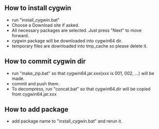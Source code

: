 How to install cygwin
---------------------
+ run "install_cygwin.bat"
+ Choose a Download site if asked.
+ All necessary packages are selected. Just press "Next" to move forward.
+ cygwin package will be downloaded into cygwin64 dir.
+ temporary files are downloaded into tmp_cache so please delete it.

How to commit cygwin dir
------------------------
+ run "make_zip.bat" so that cygwin64.jar.xxx(xxx is 001, 002, ...) will be made.
+ commit and push them.
+ To decompress, run "concat.bat" so that cygwin64.dir will be copied from cygwin64.jar.xxx

How to add package
------------------
+ add package name to "install_cygwin.bat" and rerun it.
